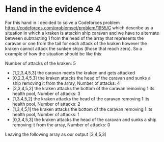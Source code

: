 # Hand in the evidence 4
For this hand in I decided to solve a Codeforces problem <a>https://codeforces.com/problemset/problem/1955/C</a> which describe us a situation in which a kraken is attackin ship caravan and we have to alternate between subtracting 1 from the head of the array that represents the caravan or one from the tail for each attack of the kraken however the kraken cannot attack the sunken ships (those that reach zero). So a example of how the situation should be like this: </br>

Number of attacks of the kraken: 5
* [1,2,3,4,5,3] the caravan meets the kraken and gets attacked
* [0,2,3,4,5,3] the kraken attacks the head of the caravan and sunks a ship removing it from the array, Number of attacks: 4
* [2,3,4,5,2] the kraken attacks the bottom of the caravan removing 1 its health pool, Number of attacks: 3
* [1,3,4,5,2] the kraken attacks the head of the caravan removing 1 its health pool, Number of attacks: 2
* [1,3,4,5,1] the kraken attacks the bottom of the caravan removing 1 its health pool, Number of attacks: 1
* [0,3,4,5,3] the kraken attacks the head of the caravan and sunks a ship removing it from the array, Number of attacks: 0
  
Leaving the following array as our output
[3,4,5,3]
